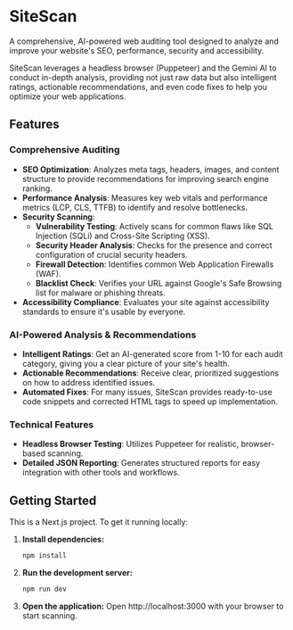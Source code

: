 
# SiteScan

A comprehensive, AI-powered web auditing tool designed to analyze and improve your website's SEO, performance, security and accessibility.

SiteScan leverages a headless browser (Puppeteer) and the Gemini AI to conduct in-depth analysis, providing not just raw data but also intelligent ratings, actionable recommendations, and even code fixes to help you optimize your web applications.

## Features

### Comprehensive Auditing

-   **SEO Optimization**: Analyzes meta tags, headers, images, and content structure to provide recommendations for improving search engine ranking.
-   **Performance Analysis**: Measures key web vitals and performance metrics (LCP, CLS, TTFB) to identify and resolve bottlenecks.
-   **Security Scanning**:
    -   **Vulnerability Testing**: Actively scans for common flaws like SQL Injection (SQLi) and Cross-Site Scripting (XSS).
    -   **Security Header Analysis**: Checks for the presence and correct configuration of crucial security headers.
    -   **Firewall Detection**: Identifies common Web Application Firewalls (WAF).
    -   **Blacklist Check**: Verifies your URL against Google's Safe Browsing list for malware or phishing threats.
-   **Accessibility Compliance**: Evaluates your site against accessibility standards to ensure it's usable by everyone.

### AI-Powered Analysis & Recommendations

-   **Intelligent Ratings**: Get an AI-generated score from 1-10 for each audit category, giving you a clear picture of your site's health.
-   **Actionable Recommendations**: Receive clear, prioritized suggestions on how to address identified issues.
-   **Automated Fixes**: For many issues, SiteScan provides ready-to-use code snippets and corrected HTML tags to speed up implementation.

### Technical Features

-   **Headless Browser Testing**: Utilizes Puppeteer for realistic, browser-based scanning.
-   **Detailed JSON Reporting**: Generates structured reports for easy integration with other tools and workflows.

## Getting Started

This is a Next.js project. To get it running locally:

1.  **Install dependencies:**
    ```bash
    npm install
    ```

2.  **Run the development server:**
    ```bash
    npm run dev
    ```

3.  **Open the application:**
    Open http://localhost:3000 with your browser to start scanning.